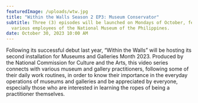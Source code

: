 ```yaml
---
featuredImage: /uploads/wtw.jpg
title: "Within the Walls Season 2 EP3: Museum Conservator"
subtitle: Three (3) episodes will be launched on Mondays of October, featuring
  various employees of the National Museum of the Philippines.
date: October 30, 2023 10:00 AM
---
```

<!--StartFragment-->

Following its successful debut last year, “Within the Walls” will be hosting its second installation for Museums and Galleries Month 2023. Produced by the National Commission for Culture and the Arts, this video series connects with various museum and gallery practitioners, following some of their daily work routines, in order to know their importance in the everyday operations of museums and galleries and be appreciated by everyone, especially those who are interested in learning the ropes of being a practitioner themselves.

<!--EndFragment-->